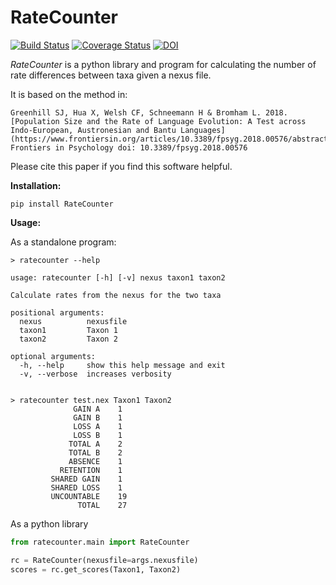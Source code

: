 # RateCounter

[![Build Status](https://travis-ci.org/SimonGreenhill/RateCounter.svg?branch=master)](https://travis-ci.org/SimonGreenhill/RateCounter)
[![Coverage Status](https://coveralls.io/repos/github/SimonGreenhill/RateCounter/badge.svg?branch=master)](https://coveralls.io/github/SimonGreenhill/RateCounter?branch=master)
[![DOI](https://zenodo.org/badge/DOI/10.3389/fpsyg.2018.00576.svg)](https://doi.org/10.3389/fpsyg.2018.00576)


*RateCounter* is a python library and program for calculating the number of rate differences between taxa given a nexus file. 

It is based on the method in:

```
Greenhill SJ, Hua X, Welsh CF, Schneemann H & Bromham L. 2018. [Population Size and the Rate of Language Evolution: A Test across Indo-European, Austronesian and Bantu Languages](https://www.frontiersin.org/articles/10.3389/fpsyg.2018.00576/abstract). Frontiers in Psychology doi: 10.3389/fpsyg.2018.00576
```

Please cite this paper if you find this software helpful.

**Installation:**

```shell
pip install RateCounter
```

**Usage:**

As a standalone program:

```shell
> ratecounter --help

usage: ratecounter [-h] [-v] nexus taxon1 taxon2

Calculate rates from the nexus for the two taxa

positional arguments:
  nexus          nexusfile
  taxon1         Taxon 1
  taxon2         Taxon 2

optional arguments:
  -h, --help     show this help message and exit
  -v, --verbose  increases verbosity


> ratecounter test.nex Taxon1 Taxon2
              GAIN A	1
              GAIN B	1
              LOSS A	1
              LOSS B	1
             TOTAL A	2
             TOTAL B	2
             ABSENCE	1
           RETENTION	1
         SHARED GAIN	1
         SHARED LOSS	1
         UNCOUNTABLE	19
               TOTAL	27
```

As a python library

```python
from ratecounter.main import RateCounter

rc = RateCounter(nexusfile=args.nexusfile)
scores = rc.get_scores(Taxon1, Taxon2)
```
